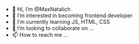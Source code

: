 - 👋 Hi, I’m @MaxNatalich
- 👀 I’m interested in becoming frontend developer
- 🌱 I’m currently learning JS, HTML, CSS
- 💞️ I’m looking to collaborate on ...
- 📫 How to reach me ...

<!---
MaxNatalich/MaxNatalich is a ✨ special ✨ repository because its `README.md` (this file) appears on your GitHub profile.
You can click the Preview link to take a look at your changes.
--->
